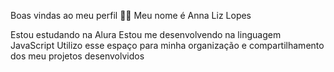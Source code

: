 Boas vindas ao meu perfil 💙💙
Meu nome é Anna Liz Lopes 

Estou estudando na Alura
Estou me desenvolvendo na linguagem JavaScript
Utilizo esse espaço para minha organização e compartilhamento dos meu projetos desenvolvidos
